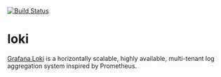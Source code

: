 [![Build Status](https://drone.kiwi-labs.net/api/badges/Diesel-Net/loki/status.svg)](https://drone.kiwi-labs.net/Diesel-Net/loki)

# loki
[Grafana Loki](https://grafana.com/oss/loki/) is a horizontally scalable, highly available, multi-tenant log aggregation system inspired by Prometheus.

